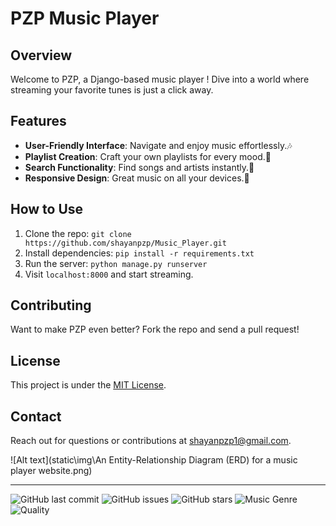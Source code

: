 # PZP Music Player

## Overview
Welcome to PZP, a Django-based music player ! Dive into a world where streaming your favorite tunes is just a click away.

## Features
- **User-Friendly Interface**: Navigate and enjoy music effortlessly.🎶
- **Playlist Creation**: Craft your own playlists for every mood.🎸
- **Search Functionality**: Find songs and artists instantly.🔎
- **Responsive Design**: Great music on all your devices.🎨

## How to Use
1. Clone the repo: `git clone https://github.com/shayanpzp/Music_Player.git`
2. Install dependencies: `pip install -r requirements.txt`
3. Run the server: `python manage.py runserver`
4. Visit `localhost:8000` and start streaming.

## Contributing
Want to make PZP even better? Fork the repo and send a pull request!

## License
This project is under the [MIT License](LICENSE).

## Contact
Reach out for questions or contributions at [shayanpzp1@gmail.com](mailto:shayanpzp1@gmail.com).

![Alt text](static\img\An Entity-Relationship Diagram (ERD) for a music player website.png)


---

![GitHub last commit](https://img.shields.io/github/last-commit/shayanpzp/Music_Player)
![GitHub issues](https://img.shields.io/github/issues/shayanpzp/Music_Player)
![GitHub stars](https://img.shields.io/github/stars/shayanpzp/Music_Player?style=social)
![Music Genre](https://img.shields.io/badge/music-genres-blue)
![Quality](https://img.shields.io/badge/quality-high-green)
